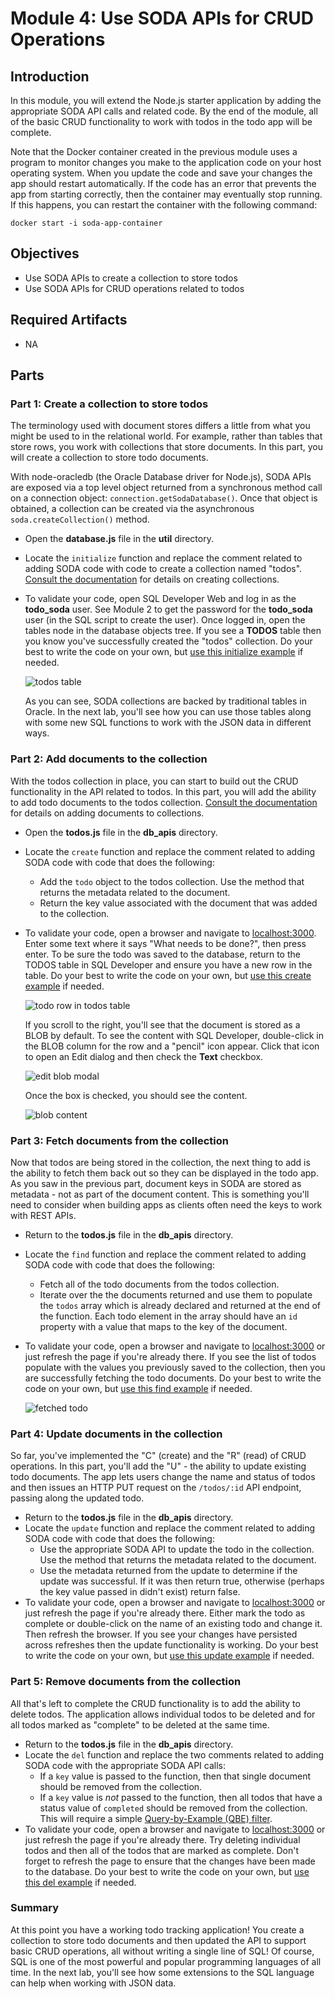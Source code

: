 # Module 4: Use SODA APIs for CRUD Operations

## Introduction

In this module, you will extend the Node.js starter application by adding the appropriate SODA API calls and related code. By the end of the module, all of the basic CRUD functionality to work with todos in the todo app will be complete.

Note that the Docker container created in the previous module uses a program to monitor changes you make to the application code on your host operating system. When you update the code and save your changes the app should restart automatically. If the code has an error that prevents the app from starting correctly, then the container may eventually stop running. If this happens, you can restart the container with the following command:

```
docker start -i soda-app-container
```

## Objectives

- Use SODA APIs to create a collection to store todos
- Use SODA APIs for CRUD operations related to todos

## Required Artifacts

- NA

## Parts

### **Part 1**: Create a collection to store todos

The terminology used with document stores differs a little from what you might be used to in the relational world. For example, rather than tables that store rows, you work with collections that store documents. In this part, you will create a collection to store todo documents.

With node-oracledb (the Oracle Database driver for Node.js), SODA APIs are exposed via a top level object returned from a synchronous method call on a connection object: `connection.getSodaDatabase()`. Once that object is obtained, a collection can be created via the asynchronous `soda.createCollection()` method.

- Open the **database.js** file in the **util** directory.
- Locate the `initialize` function and replace the comment related to adding SODA code with code to create a collection named "todos". [Consult the documentation](https://oracle.github.io/node-oracledb/doc/api.html#-262-creating-soda-collections) for details on creating collections. 
- To validate your code, open SQL Developer Web and log in as the **todo_soda** user. See Module 2 to get the password for the **todo_soda** user (in the SQL script to create the user). Once logged in, open the tables node in the database objects tree. If you see a **TODOS** table then you know you've successfully created the "todos" collection. Do your best to write the code on your own, but [use this initialize example](solutions/initialize.js) if needed.

  ![todos table](images/todos-table.png)

  As you can see, SODA collections are backed by traditional tables in Oracle. In the next lab, you'll see how you can use those tables along with some new SQL functions to work with the JSON data in different ways.

### **Part 2**: Add documents to the collection

With the todos collection in place, you can start to build out the CRUD functionality in the API related to todos. In this part, you will add the ability to add todo documents to the todos collection. [Consult the documentation](https://oracle.github.io/node-oracledb/doc/api.html#-263-creating-and-accessing-soda-documents) for details on adding documents to collections.

- Open the **todos.js** file in the **db_apis** directory.
- Locate the `create` function and replace the comment related to adding SODA code with code that does the following:
  - Add the `todo` object to the todos collection. Use the method that returns the metadata related to the document.
  - Return the key value associated with the document that was added to the collection.
- To validate your code, open a browser and navigate to [localhost:3000](http://localhost:3000). Enter some text where it says "What needs to be done?", then press enter. To be sure the todo was saved to the database, return to the TODOS table in SQL Developer and ensure you have a new row in the table. Do your best to write the code on your own, but [use this create example](solutions/create.js) if needed.

  ![todo row in todos table](images/3/todo-row-in-todos-table.png)

  If you scroll to the right, you'll see that the document is stored as a BLOB by default. To see the content with SQL Developer, double-click in the BLOB column for the row and a "pencil" icon appear. Click that icon to open an Edit dialog and then check the **Text** checkbox.

  ![edit blob modal](images/3/edit-blob-modal.png)

  Once the box is checked, you should see the content.

  ![blob content](images/3/blob-content.png)

### **Part 3**: Fetch documents from the collection

Now that todos are being stored in the collection, the next thing to add is the ability to fetch them back out so they can be displayed in the todo app. As you saw in the previous part, document keys in SODA are stored as metadata - not as part of the document content. This is something you'll need to consider when building apps as clients often need the keys to work with REST APIs.

- Return to the **todos.js** file in the **db_apis** directory.
- Locate the `find` function and replace the comment related to adding SODA code with code that does the following:
  - Fetch all of the todo documents from the todos collection.
  - Iterate over the the documents returned and use them to populate the `todos` array which is already declared and returned at the end of the function. Each todo element in the array should have an `id` property with a value that maps to the key of the document.
- To validate your code, open a browser and navigate to [localhost:3000](http://localhost:3000) or just refresh the page if you're already there. If you see the list of todos populate with the values you previously saved to the collection, then you are successfully fetching the todo documents. Do your best to write the code on your own, but [use this find example](solutions/find.js) if needed.

  ![fetched todo](images/3/fetched-todo.png)

### **Part 4**: Update documents in the collection

So far, you've implemented the "C" (create) and the "R" (read) of CRUD operations. In this part, you'll add the "U" - the ability to update existing todo documents. The app lets users change the name and status of todos and then issues an HTTP PUT request on the `/todos/:id` API endpoint, passing along the updated todo.

- Return to the **todos.js** file in the **db_apis** directory.
- Locate the `update` function and replace the comment related to adding SODA code with code that does the following:
  - Use the appropriate SODA API to update the todo in the collection. Use the method that returns the metadata related to the document.
  - Use the metadata returned from the update to determine if the update was successful. If it was then return true, otherwise (perhaps the key value passed in didn't exist) return false.
- To validate your code, open a browser and navigate to [localhost:3000](http://localhost:3000) or just refresh the page if you're already there. Either mark the todo as complete or double-click on the name of an existing todo and change it. Then refresh the browser. If you see your changes have persisted across refreshes then the update functionality is working. Do your best to write the code on your own, but [use this update example](solutions/update.js) if needed.

### **Part 5**: Remove documents from the collection

All that's left to complete the CRUD functionality is to add the ability to delete todos. The application allows individual todos to be deleted and for all todos marked as "complete" to be deleted at the same time.

- Return to the **todos.js** file in the **db_apis** directory.
- Locate the `del` function and replace the two comments related to adding SODA code with the appropriate SODA API calls:
  - If a `key` value is passed to the function, then that single document should be removed from the collection.
  - If a `key` value is _not_ passed to the function, then all todos that have a status value of `completed` should be removed from the collection. This will require a simple [Query-by-Example (QBE) filter](https://oracle.github.io/node-oracledb/doc/api.html#-264-soda-query-by-example-searches-for-json-documents).
- To validate your code, open a browser and navigate to [localhost:3000](http://localhost:3000) or just refresh the page if you're already there. Try deleting individual todos and then all of the todos that are marked as complete. Don't forget to refresh the page to ensure that the changes have been made to the database. Do your best to write the code on your own, but [use this del example](solutions/del.js) if needed.

### Summary

At this point you have a working todo tracking application! You create a collection to store todo documents and then updated the API to support basic CRUD operations, all without writing a single line of SQL! Of course, SQL is one of the most powerful and popular programming languages of all time. In the next lab, you'll see how some extensions to the SQL language can help when working with JSON data.